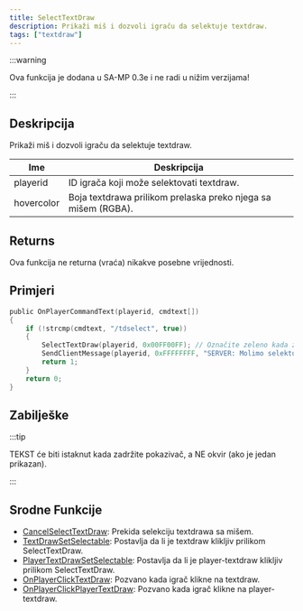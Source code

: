 ```yaml
---
title: SelectTextDraw
description: Prikaži miš i dozvoli igraču da selektuje textdraw.
tags: ["textdraw"]
---
```


:::warning

Ova funkcija je dodana u SA-MP 0.3e i ne radi u nižim verzijama!

:::

## Deskripcija

Prikaži miš i dozvoli igraču da selektuje textdraw.

| Ime        | Deskripcija                                                   |
| ---------- | ------------------------------------------------------------- |
| playerid   | ID igrača koji može selektovati textdraw.                     |
| hovercolor | Boja textdrawa prilikom prelaska preko njega sa mišem (RGBA). |

## Returns

Ova funkcija ne returna (vraća) nikakve posebne vrijednosti.

## Primjeri

```c
public OnPlayerCommandText(playerid, cmdtext[])
{
    if (!strcmp(cmdtext, "/tdselect", true))
    {
        SelectTextDraw(playerid, 0x00FF00FF); // Označite zeleno kada zadržite pokazivač iznad
        SendClientMessage(playerid, 0xFFFFFFFF, "SERVER: Molimo selektujte textdraw!");
        return 1;
    }
    return 0;
}
```

## Zabilješke

:::tip

TEKST će biti istaknut kada zadržite pokazivač, a NE okvir (ako je jedan prikazan).

:::

## Srodne Funkcije

- [CancelSelectTextDraw](CancelSelectTextDraw): Prekida selekciju textdrawa sa mišem.
- [TextDrawSetSelectable](TextDrawSetSelectable): Postavlja da li je textdraw klikljiv prilikom SelectTextDraw.
- [PlayerTextDrawSetSelectable](PlayerTextDrawSetSelectable): Postavlja da li je player-textdraw klikljiv prilikom SelectTextDraw.
- [OnPlayerClickTextDraw](../callbacks/OnPlayerClickTextDraw): Pozvano kada igrač klikne na textdraw.
- [OnPlayerClickPlayerTextDraw](../callbacks/OnPlayerClickPlayerTextDraw): Pozvano kada igrač klikne na player-textdraw.
